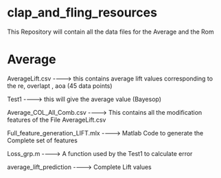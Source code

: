 # clap_and_fling_resources
This Repository will contain all the data files for the Average and the Rom 

# Average
AverageLift.csv  ----> this contains average lift values corresponding to the re, overlapt , aoa (45 data points)

Test1 ----> this will give the average value (Bayesop)

Average_COL_All_Comb.csv ----> This contains all the modification features of the File AverageLift.csv

Full_feature_generation_LIFT.mlx ----> Matlab Code to generate the Complete set of features

Loss_grp.m ----> A function used by the Test1 to calculate error

average_lift_prediction ----> Complete Lift values
